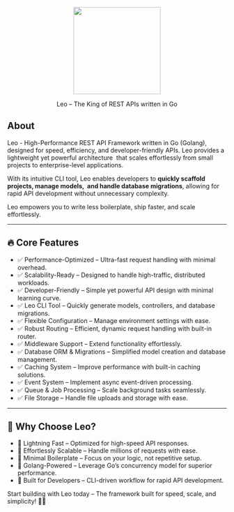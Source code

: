 <p align="center"><a href="https://github.com/leo-golang/leo" target="_blank"><img src="https://avatars.githubusercontent.com/u/201260866" width="200"></a></p>

<p align="center">Leo – The King of REST APIs written in Go</p>

## About  
Leo - High-Performance REST API Framework written in Go (Golang), designed for speed, efficiency, and developer-friendly APIs. Leo provides a lightweight yet powerful architecture  
that scales effortlessly from small projects to enterprise-level applications.  

With its intuitive CLI tool, Leo enables developers to **quickly scaffold projects, manage models,  
and handle database migrations**, allowing for rapid API development without unnecessary complexity.  

Leo empowers you to write less boilerplate, ship faster, and scale effortlessly.  

---

## 🔥 Core Features  
- ✅ Performance-Optimized – Ultra-fast request handling with minimal overhead.  
- ✅ Scalability-Ready – Designed to handle high-traffic, distributed workloads.  
- ✅ Developer-Friendly – Simple yet powerful API design with minimal learning curve.  
- ✅ Leo CLI Tool – Quickly generate models, controllers, and database migrations.  
- ✅ Flexible Configuration – Manage environment settings with ease.  
- ✅ Robust Routing – Efficient, dynamic request handling with built-in router.  
- ✅ Middleware Support – Extend functionality effortlessly.  
- ✅ Database ORM & Migrations – Simplified model creation and database management.  
- ✅ Caching System – Improve performance with built-in caching solutions.  
- ✅ Event System – Implement async event-driven processing.  
- ✅ Queue & Job Processing – Scale background tasks seamlessly.  
- ✅ File Storage – Handle file uploads and storage with ease.  

---

## 🚀 Why Choose Leo?  
- 🔹 Lightning Fast – Optimized for high-speed API responses.  
- 🔹 Effortlessly Scalable – Handle millions of requests with ease.  
- 🔹 Minimal Boilerplate – Focus on your logic, not repetitive setup.  
- 🔹 Golang-Powered – Leverage Go’s concurrency model for superior performance.  
- 🔹 Built for Developers – CLI-driven workflow for rapid API development.  

Start building with Leo today – The framework built for speed, scale, and simplicity! 🚀🔥
